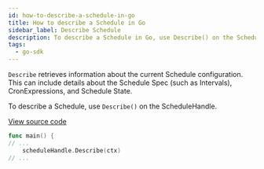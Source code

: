 ```yaml
---
id: how-to-describe-a-schedule-in-go
title: How to describe a Schedule in Go
sidebar_label: Describe Schedule
description: To describe a Schedule in Go, use Describe() on the ScheduleHandle.
tags:
  - go-sdk
---
```


`Describe` retrieves information about the current Schedule configuration.
This can include details about the Schedule Spec (such as Intervals), CronExpressions, and Schedule State.

To describe a Schedule, use `Describe()` on the ScheduleHandle.

<a class="dacx-source-link" href="https://github.com/temporalio/documentation-samples-go/blob/main/schedule/describe/main_dacx.go">View source code</a>

```go
func main() {
// ...
	scheduleHandle.Describe(ctx)
// ...
```
